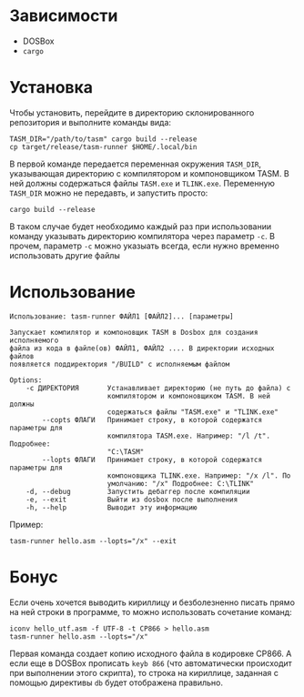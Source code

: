 # Зависимости
- DOSBox
- `cargo`

# Установка

Чтобы установить, перейдите в директорию склонированного репозитория и выполните команды вида:

```
TASM_DIR="/path/to/tasm" cargo build --release
cp target/release/tasm-runner $HOME/.local/bin
```

В первой команде передается переменная окружения `TASM_DIR`, указывающая директорию с компилятором и компоновщиком TASM. В ней должны содержаться файлы `TASM.exe` и `TLINK.exe`. Переменную `TASM_DIR` можно не передавть, и запустить просто:

```
cargo build --release
```

В таком случае будет необходимо каждый раз при использовании команду указывать директорию компилятора через параметр `-c`. В прочем, параметр `-c` можно указыать всегда, если нужно временно использовать другие файлы

# Использование

```
Использование: tasm-runner ФАЙЛ1 [ФАЙЛ2]... [параметры]

Запускает компилятор и компоновщик TASM в Dosbox для создания исполняемого
файла из кода в файле(ов) ФАЙЛ1, ФАЙЛ2 .... В директории исходных файлов
появляется поддиректория "/BUILD" с исполняемым файлом

Options:
    -c ДИРЕКТОРИЯ       Устанавливает директорию (не путь до файла) с
                        компилятором и компоновщиком TASM. В ней должны
                        содержаться файлы "TASM.exe" и "TLINK.exe"
        --copts ФЛАГИ   Принимает строку, в которой содержатся параметры для
                        компилятора TASM.exe. Например: "/l /t". Подробнее:
                        "C:\TASM"
        --lopts ФЛАГИ   Принимает строку, в которой содержатся параметры для
                        компоновщика TLINK.exe. Например: "/x /l". По
                        умолчанию: "/x" Подробнее: C:\TLINK"
    -d, --debug         Запустить дебаггер после компиляции
    -e, --exit          Выйти из dosbox после выполнения
    -h, --help          Выводит эту информацию
```

Пример:

```
tasm-runner hello.asm --lopts="/x" --exit
```

# Бонус

Если очень хочется выводить кириллицу и безболезненно писать прямо на ней строки в программе, то можно использовать сочетание команд:

```
iconv hello_utf.asm -f UTF-8 -t CP866 > hello.asm
tasm-runner hello.asm --lopts="/x"
```

Первая команда создает копию исходного файла в кодировке CP866. А если еще в DOSBox прописать `keyb 866` (что автоматически происходит при выполнении этого скрипта), то строка на кириллице, заданная с помощью директивы `db` будет отображена правильно.
